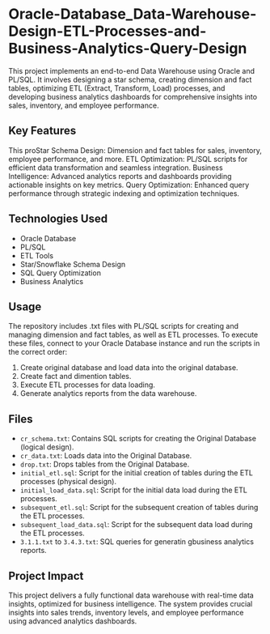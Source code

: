 # Oracle-Database_Data-Warehouse-Design-ETL-Processes-and-Business-Analytics-Query-Design
This project implements an end-to-end Data Warehouse using Oracle and PL/SQL. It involves designing a star schema, creating dimension and fact tables, optimizing ETL (Extract, Transform, Load) processes, and developing business analytics dashboards for comprehensive insights into sales, inventory, and employee performance.

## Key Features
This proStar Schema Design: Dimension and fact tables for sales, inventory, employee performance, and more.
ETL Optimization: PL/SQL scripts for efficient data transformation and seamless integration.
Business Intelligence: Advanced analytics reports and dashboards providing actionable insights on key metrics.
Query Optimization: Enhanced query performance through strategic indexing and optimization techniques.

## Technologies Used
* Oracle Database
* PL/SQL
* ETL Tools
* Star/Snowflake Schema Design
* SQL Query Optimization
* Business Analytics

## Usage
The repository includes .txt files with PL/SQL scripts for creating and managing dimension and fact tables, as well as ETL processes.
To execute these files, connect to your Oracle Database instance and run the scripts in the correct order:
1. Create original database and load data into the original database.
2. Create fact and dimention tables.
3. Execute ETL processes for data loading.
4. Generate analytics reports from the data warehouse.

## Files
* ```cr_schema.txt```: Contains SQL scripts for creating the Original Database (logical design).
* ```cr_data.txt```: Loads data into the Original Database.
* ```drop.txt```: Drops tables from the Original Database.
* ```initial_etl.sql```: Script for the initial creation of tables during the ETL processes (physical design).
* ```initial_load_data.sql```: Script for the initial data load during the ETL processes.
* ```subsequent_etl.sql```: Script for the subsequent creation of tables during the ETL processes.
* ```subsequent_load_data.sql```: Script for the subsequent data load during the ETL processes.
* ```3.1.1.txt``` to ```3.4.3.txt```: SQL queries for generatin gbusiness analytics reports.

## Project Impact
This project delivers a fully functional data warehouse with real-time data insights, optimized for business intelligence. The system provides crucial insights into sales trends, inventory levels, and employee performance using advanced analytics dashboards.
